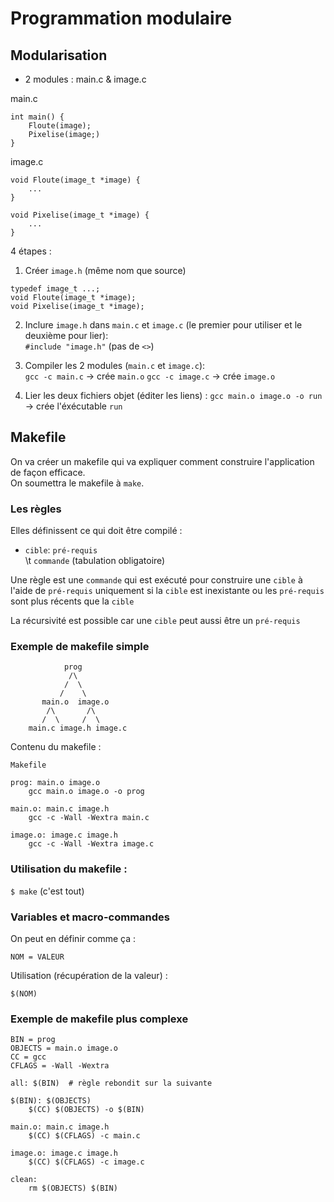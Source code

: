 # Programmation modulaire

## Modularisation

- 2 modules : main.c & image.c

main.c 
```
int main() {
    Floute(image);
    Pixelise(image;)
}
```

image.c
```
void Floute(image_t *image) {
    ...
}

void Pixelise(image_t *image) {
    ...
}
```

4 étapes : 

1. Créer `image.h` (même nom que source)  
```
typedef image_t ...;
void Floute(image_t *image);
void Pixelise(image_t *image);
```

2. Inclure `image.h` dans `main.c` et `image.c` (le premier pour utiliser et le deuxième pour lier):  
`#include "image.h"` (pas de `<>`)

3. Compiler les 2 modules (`main.c` et `image.c`):  
`gcc -c main.c` -> crée `main.o`
`gcc -c image.c` -> crée `image.o`

4. Lier les deux fichiers objet (éditer les liens) :
`gcc main.o image.o -o run` -> crée l'éxécutable `run`

## Makefile

On va créer un makefile qui va expliquer comment construire l'application de façon efficace.  
On soumettra le makefile à `make`.  

### Les règles

Elles définissent ce qui doit être compilé :  

- `cible`: `pré-requis`  
\t  `commande` (tabulation obligatoire)

Une règle est une `commande` qui est exécuté pour construire une `cible` à l'aide de `pré-requis` uniquement si la `cible` est inexistante ou les `pré-requis` sont plus récents que la `cible`

La récursivité est possible car une `cible` peut aussi être un `pré-requis`

### Exemple de makefile simple

```
            prog
             /\
            /  \
           /    \
       main.o  image.o
        /\       /\
       /  \     /  \
    main.c image.h image.c
```

Contenu du makefile :

`Makefile`
```
prog: main.o image.o
    gcc main.o image.o -o prog

main.o: main.c image.h
    gcc -c -Wall -Wextra main.c

image.o: image.c image.h
    gcc -c -Wall -Wextra image.c
```

### Utilisation du makefile : 

`$ make` (c'est tout)

### Variables et macro-commandes

On peut en définir comme ça :

`NOM = VALEUR`

Utilisation (récupération de la valeur) : 

`$(NOM)`

### Exemple de makefile plus complexe

```
BIN = prog
OBJECTS = main.o image.o
CC = gcc
CFLAGS = -Wall -Wextra

all: $(BIN)  # règle rebondit sur la suivante

$(BIN): $(OBJECTS)
    $(CC) $(OBJECTS) -o $(BIN)

main.o: main.c image.h
    $(CC) $(CFLAGS) -c main.c

image.o: image.c image.h
    $(CC) $(CFLAGS) -c image.c

clean: 
    rm $(OBJECTS) $(BIN)
```